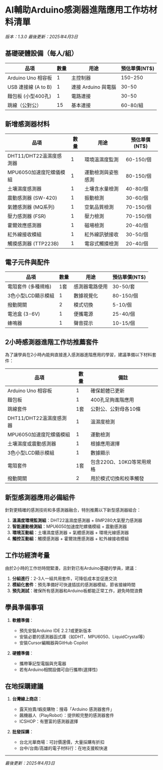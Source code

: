 # AI輔助Arduino感測器進階應用工作坊材料清單

*版本：1.3.0*
*最後更新：2025年4月3日*

## 基礎硬體設備（每人/組）

| 品項 | 數量 | 用途 | 預估單價(NT$) |
|------|------|------|-------------|
| Arduino Uno 相容板 | 1 | 主控制器 | 150-250 |
| USB 連接線 (A to B) | 1 | 連接 Arduino 與電腦 | 30-50 |
| 麵包板 (小型400孔) | 1 | 電路連接 | 30-50 |
| 跳線（公對公） | 15 | 基本連接 | 60-80/組 |

## 新增感測器材料

| 品項 | 數量 | 用途 | 預估單價(NT$) |
|------|------|------|-------------|
| DHT11/DHT22溫濕度感測器 | 1 | 環境溫濕度監測 | 60-150/個 |
| MPU6050加速度陀螺儀模組 | 1 | 運動檢測與姿態感測 | 80-150/個 |
| 土壤濕度感測器 | 1 | 土壤含水量檢測 | 40-80/個 |
| 震動感測器 (SW-420) | 1 | 振動檢測 | 30-60/個 |
| 氣體感測器 (MQ系列) | 1 | 空氣品質檢測 | 70-150/個 |
| 壓力感測器 (FSR) | 1 | 壓力檢測 | 70-150/個 |
| 霍爾效應感測器 | 1 | 磁場檢測 | 20-40/個 |
| 紅外線接收模組 | 1 | 紅外線訊號接收 | 30-50/個 |
| 觸摸感測器 (TTP223B) | 1 | 電容式觸摸檢測 | 20-40/個 |

## 電子元件與配件

| 品項 | 數量 | 用途 | 預估單價(NT$) |
|------|------|------|-------------|
| 電阻套件 (多種規格) | 1套 | 感測器電路使用 | 30-50/套 |
| 3色小型LCD顯示模組 | 1 | 數據視覺化 | 80-150/個 |
| 撥動開關 | 2 | 模式切換 | 5-10/個 |
| 電池盒 (3-6V) | 1 | 便攜電源 | 25-40/個 |
| 蜂鳴器 | 1 | 聲音提示 | 10-15/個 |

## 2小時感測器進階工作坊推薦套件

為了讓學員在2小時內能夠直接進入感測器進階應用的學習，建議準備以下材料套件：

| 品項 | 數量 | 備註 |
|------|------|------|
| Arduino Uno 相容板 | 1 | 確保韌體已更新 |
| 麵包板 | 1 | 400孔足夠進階應用 |
| 跳線套件 | 1套 | 公對公、公對母各10條 |
| DHT11/DHT22溫濕度感測器 | 1 | 溫濕度檢測 |
| MPU6050加速度陀螺儀模組 | 1 | 運動檢測 |
| 土壤濕度或震動感測器 | 1 | 根據應用選擇 |
| 3色小型LCD顯示模組 | 1 | 數據顯示 |
| 電阻套件 | 1套 | 包含220Ω、10KΩ等常用規格 |
| 撥動開關 | 2 | 用於模式切換和校準觸發 |

## 新型感測器應用必備組件

針對更精確的感測技術和多感測器融合，特別推薦以下新型感測器組合：

1. **溫濕度環境監測組**：DHT22溫濕度感測器 + BMP280大氣壓力感測器
2. **智能運動檢測組**：MPU6050加速度陀螺儀模組 + 震動感測器
3. **環境互動組**：土壤濕度感測器 + 氣體感測器 + 環境光線感測器
4. **觸控互動組**：觸摸感測器 + 霍爾效應感測器 + 紅外線接收模組

## 工作坊經濟考量

由於2小時的工作坊時間緊湊，且針對已有Arduino基礎的學員，建議：

1. **分組進行**：2-3人一組共用套件，可降低成本並促進交流
2. **模組化套件**：預先準備好可快速插拔的感測器模組，節省接線時間
3. **預先測試**：確保所有感測器和Arduino板都能正常工作，避免時間浪費

## 學員準備事項

1. **軟體準備**：
   - 預先安裝Arduino IDE 2.2.1或更新版本
   - 安裝必要的感測器函式庫（如DHT、MPU6050、LiquidCrystal等）
   - 安裝Cursor編輯器與GitHub Copilot

2. **硬體準備**：
   - 攜帶筆記型電腦與充電器
   - 若有Arduino相關設備可自行攜帶(選擇性)

## 在地採購建議

1. **台灣線上商店**：
   - 露天拍賣/蝦皮購物：搜尋「Arduino 感測器套件」
   - 飆機器人（PlayRobot）：提供較完整的感測器套件
   - ICSHOP：有豐富的感測器選擇

2. **批發採購**：
   - 台北光華商場：可討價還價，大量採購有折扣
   - 台中/台南/高雄的電子材料行：在地支援較快速

---

*最後更新：2025年4月3日*